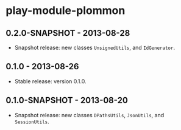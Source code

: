 play-module-plommon
===================


0.2.0-SNAPSHOT - 2013-08-28
---------------------------
- Snapshot release: new classes `UnsignedUtils`, and `IdGenerator`.


0.1.0 - 2013-08-26
------------------
- Stable release: version 0.1.0.

0.1.0-SNAPSHOT - 2013-08-20
---------------------------
- Snapshot release: new classes `DPathsUtils`, `JsonUtils`, and `SessionUtils`.
